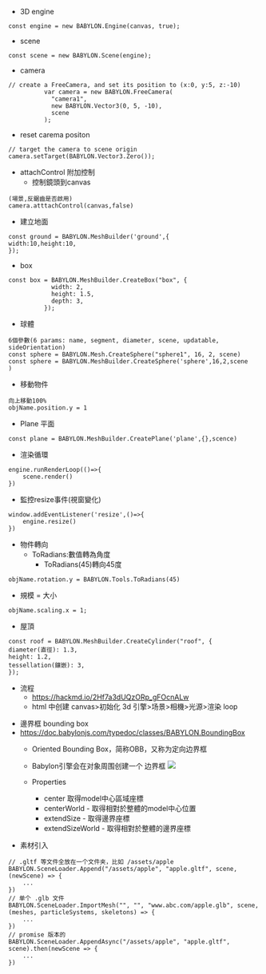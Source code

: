 - 3D engine
```
const engine = new BABYLON.Engine(canvas, true);
```

- scene
```
const scene = new BABYLON.Scene(engine);
```

- camera
```         
// create a FreeCamera, and set its position to (x:0, y:5, z:-10)
          var camera = new BABYLON.FreeCamera(
            "camera1",
            new BABYLON.Vector3(0, 5, -10),
            scene
          );
```

- reset carema positon
```
// target the camera to scene origin
camera.setTarget(BABYLON.Vector3.Zero());
```

- attachControl 附加控制
    - 控制鏡頭到canvas
```
(場景,反鋸齒是否啟用)
camera.atttachControl(canvas,false)
```

- 建立地面
```
const ground = BABYLON.MeshBuilder('ground',{
width:10,height:10,
});
```

- box
```
const box = BABYLON.MeshBuilder.CreateBox("box", {
            width: 2,
            height: 1.5,
            depth: 3,
          });
```

- 球體
```
6個參數(6 params: name, segment, diameter, scene, updatable, sideOrientation)
const sphere = BABYLON.Mesh.CreateSphere("sphere1", 16, 2, scene)
const sphere = BABYLON.MeshBuilder.CreateSphere('sphere',16,2,scene
)
```

- 移動物件
```
向上移動100%
objName.position.y = 1
```

- Plane 平面
```
const plane = BABYLON.MeshBuilder.CreatePlane('plane',{},scence)
```

- 渲染循環
```
engine.runRenderLoop(()=>{
    scene.render()
})
```

- 監控resize事件(視窗變化)
```
window.addEventListener('resize',()=>{
    engine.resize()
})
```

- 物件轉向
    - ToRadians:數值轉為角度
        - ToRadians(45)轉向45度
```
objName.rotation.y = BABYLON.Tools.ToRadians(45)
```

- 規模 = 大小
```
objName.scaling.x = 1;
```

- 屋頂
```
const roof = BABYLON.MeshBuilder.CreateCylinder("roof", {
diameter(直徑): 1.3, 
height: 1.2,
tessellation(鑲嵌): 3,
});
```

- 流程
    - https://hackmd.io/2Hf7a3dUQzORp_gFOcnALw
    - html 中创建 canvas>初始化 3d 引擎>场景>相機>光源>渲染 loop
<!--     抓取DOM位置>導入引擎>建立場景>於場景scene中導入引擎>建立相機>相機重置到場景中心>加上相機控制附件>加入燈光>建立各項物件(調整物件)>回傳場景scene>執行scene>執行渲染迴圈>監控resize事件,執行engine.resize() -->

    
    
* 邊界框 bounding box
* https://doc.babylonjs.com/typedoc/classes/BABYLON.BoundingBox
    * Oriented Bounding Box，简称OBB，又称为定向边界框
    * Babylon引擎会在对象周围创建一个 边界框
    ![](https://i.imgur.com/5HPQbRW.png)

    * Properties
        * center 取得model中心區域座標
        * centerWorld - 取得相對於整體的model中心位置
        * extendSize - 取得邊界座標
        * extendSizeWorld - 取得相對於整體的邊界座標

- 素材引入
```
// .gltf 等文件全放在一个文件夹，比如 /assets/apple
BABYLON.SceneLoader.Append("/assets/apple", "apple.gltf", scene, (newScene) => {
    ...
})
// 单个 .glb 文件
BABYLON.SceneLoader.ImportMesh("", "", "www.abc.com/apple.glb", scene, (meshes, particleSystems, skeletons) => {
    ...
})
// promise 版本的
BABYLON.SceneLoader.AppendAsync("/assets/apple", "apple.gltf", scene).then(newScene => {
    ...
})
```

